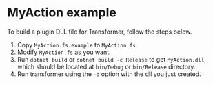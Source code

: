 # MyAction example

To build a plugin DLL file for Transformer, follow the steps below.

1. Copy `MyAction.fs.example` to `MyAction.fs`.
2. Modify `MyAction.fs` as you want.
3. Run `dotnet build` or `dotnet build -c Release` to get `MyAction.dll`, which
   should be located at `bin/Debug` or `bin/Release` directory.
4. Run transformer using the `-d` option with the dll you just created.
